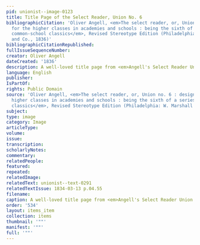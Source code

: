 ```yaml
---
pid: unionist--image-0123
title: Title Page of the Select Reader, Union No. 6
bibliographicCitation: 'Oliver Angell, <em>The select reader, or, Union no. 6 : designed
  for the higher classes in academies and schools : being the sixth of a series of
  common-school classics</em>, Revised Stereotype Edition (Philadelphia: W. Marshall
  and Co., 1836)'
bibliographicCitationRepublished: 
fullIssueSequenceNumber: 
creator: Oliver Angell
dateCreated: '1836'
description: A well-loved title page from <em>Angell's Select Reader Union No. 6</em>
language: English
publisher: 
IsPartOf: 
rights: Public Domain
source: 'Oliver Angell, <em>The select reader, or, Union no. 6 : designed for the
  higher classes in academies and schools : being the sixth of a series of common-school
  classics</em>, Revised Stereotype Edition (Philadelphia: W. Marshall and Co., 1836)'
subject: 
type: image
category: Image
articleType: 
volume: 
issue: 
transcription: 
scholarlyNotes: 
commentary: 
relatedPeople: 
featured: 
repeated: 
relatedImage: 
relatedText: unionist--text-0291
relatedTextIssue: 1834-03-13 p.04.55
filename: 
caption: A well-loved title page from <em>Angell's Select Reader Union No. 6</em>
order: '534'
layout: items_item
collection: items
thumbnail: '""'
manifest: '""'
full: '""'
---
```

